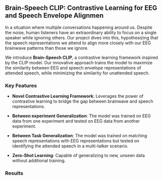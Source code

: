
## Brain-Speech CLIP: Contrastive Learning for EEG and Speech Envelope Alignmen

In a situation where multiple conversations happening around us. Despite the noise, human listeners have an extraordinary ability to focus on a single speaker while ignoring others. Our project dives into this, hypothesizing that the speech representations we attend to align more closely with our EEG brainwave patterns than those we ignore.

We introduce **Brain-Speech CLIP**, a contrastive learning framework inspired by the CLIP model. Our innovative approach trains the model to maximize the similarity between EEG and speech envelope representations of attended speech, while minimizing the similarity for unattended speech.

### Key Features
- **Novel Contrastive Learning Framework**: Leverages the power of contrastive learning to bridge the gap between brainwave and speech representations.

- **Between experiment Generalization**: The model was trained on EEG data from one experiment and tested on EEG data from another experiment.

- **Between Task Generalization**: The model was trained on matching speech representations with EEG representations but tested on identifying the attended speech in a multi-talker scenario.

- **Zero-Shot Learning**: Capable of generalizing to new, unseen data without additional training.

### Results



